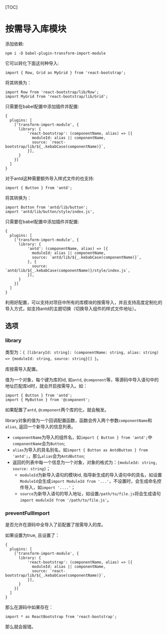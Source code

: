 [TOC]

# 按需导入库模块

添加依赖:
```
npm i -D babel-plugin-transform-import-module
```

它可以转化下面这何种导入:
```
import { Row, Grid as MyGrid } from 'react-bootstrap';
```
将其转换为：
```
import Row from 'react-bootstrap/lib/Row';
import MyGrid from 'react-bootstrap/lib/Grid';
```

只需要在babel配置中添加插件并配置:
```
{
  plugins: [
    ['transform-import-module', {
      library: {
          'react-bootstrap': (componentName, alias) => [{
            moduleId: alias || componentName,
            source: `react-bootstrap/lib/${_.kebabCase(componentName)}`,
          }],
      }
    }]
  ]
}
```

对于antd这种需要额外导入样式文件的也支持:
```
import { Button } from 'antd';
```
将其转换为：
```
import Button from 'antd/lib/button';
import 'antd/lib/button/style/index.js',
```

只需要在babel配置中添加插件并配置:
```
{
  plugins: [
    ['transform-import-module', {
      library: {
          'antd': (componentName, alias) => [{
            moduleId: alias || componentName,
            source: `antd/lib/${_.kebabCase(componentName)}`,
          }, {
            source: `antd/lib/${_.kebabCase(componentName)}/style/index.js`,
          }],
      }
    }]
  ]
}
```

利用好配置，可以支持对项目中所有的库模块的按需导入，并且支持高度定制化的导入方式，如支持antd的主题切换（切换导入组件的样式文件地址）。

## 选项

### library

类型为：`{ [libraryId: string]: (componentName: string, alias: string) => {moduleId: string, source: string}[] }`。

库按需导入配置。

值为一个对象，每个键为库的id, 如`antd`, `@component`等，等源码中导入语句中的地址匹配库id时，就会开启按需导入。如：
```
import { Button } from 'antd';
import { MyButton } from '@component';
```
如果配置了`antd`, `@component`两个库的化，就会触发。

library对象的值为一个回调配置函数，函数会传入两个参数`componentName`和`alias`, 返回一个新导入的信息列表。
* `componentName`为导入的组件名，如`import { Button } from 'antd';`中`componentName`会为`Button`;
* `alias`为导入的具名别名，如`import { Button as AntdButton } from 'antd';`，那么`alias`会为`AntdButton`;
* 返回的列表中每一个信息为一个对象，对象的格式为：`{moduleId: string, source: string}`；
  * `moduleId`为新导入语句的模块id, 指导新生成的导入语句中的具名，如设置`ModuleId`会生成`import ModuleId from '...'`，不设置时，会生成命名控件导入，如`import '....'`；
  * `source`为新导入语句的导入地址，如设置`/path/to/file.js`将会生成语句`import moduleId from '/path/to/file.js'`。


### preventFullImport
是否允许在源码中全导入了前配置了按需导入的库。

如果设置为true, 且设置了：
```
{
  plugins: [
    ['transform-import-module', {
      library: {
          'react-bootstrap': (componentName, alias) => [{
            moduleId: alias || componentName,
            source: `react-bootstrap/lib/${_.kebabCase(componentName)}`,
          }],
      }
    }]
  ]
}
```
那么在源码中如果存在：
```
import * as ReactBootstrap from 'react-bootstrap';
```
那么就会报错。

